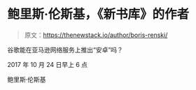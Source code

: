 # 鲍里斯·伦斯基，《新书库》的作者

> 原文：<https://thenewstack.io/author/boris-renski/>

谷歌能在亚马逊网络服务上推出“安卓”吗？

2017 年 10 月 24 日早上 6 点

鲍里斯·伦斯基